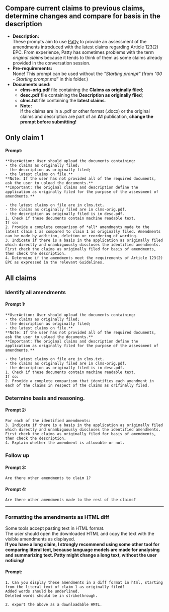 ## Compare current claims to previous claims, determine changes and compare for basis in the description
- **Description:**  
These prompts aim to use [Patty](https://chatgpt.com/g/g-67eba45560b08191a2dc76c46d82b4d3-patty) to provide an assessment of the amendments introduced with the latest claims regarding Article 123(2) EPC.
From experience, Patty has sometimes problems with the term *original claims* because it tends to think of them as some claims already provided in the conversation session.
- **Pre-requirements:**  
None!
This prompt can be used without the *"Starting prompt"* (from *"00 - Starting prompt.md"* in this folder.)
- **Documents used:**  
  - **clms-orig.pdf** file containing the **Claims as originally filed**;  
  - **desc.pdf** file containing the **Description as originally filed**;  
  - **clms.txt** file containing the **latest claims**.
  - **Note:**  
    If the claims are in a .pdf or other format (.docx) or the original claims and description are part of an **A1** publication, **change the prompt before submitting!**

## Only claim 1  
#### Prompt:
    **UserAction: User should upload the documents containing:  
    - the claims as originally filed;  
    - the description as originally filed;  
    - the latest claims on file.**  
    **Note: If the user has not provided all of the required documents, ask the user to upload the documents.**
    **Important: The original claims and description define the application as originally filed for the purpose of the assessment of amendments.**

    - the latest claims on file are in clms.txt.  
    - the claims as originally filed are in clms-orig.pdf.  
    - the description as originally filed is in desc.pdf.  
    1. Check if these documents contain machine readable text. 
    If so:  
    2. Provide a complete comparison of *all* amendments made to the latest claim 1 as compared to claim 1 as originally filed. Amendments can be made by addition, deletion or reordering of wording. 
    3. Indicate if there is a basis in the application as originally filed which directly and unambiguously discloses the identified amendments. First check the claims as originally filed for basis of amendments, then check the description.
    4. Determine if the amendments meet the requirements of Article 123(2) EPC as expressed in the relevant Guidelines.
    
## All claims   
### Identify all amendments   
#### Prompt 1:  
    **UserAction: User should upload the documents containing:  
    - the claims as originally filed;  
    - the description as originally filed;  
    - the latest claims on file.**  
    **Note: If the user has not provided all of the required documents, ask the user to upload the documents.**
    **Important: The original claims and description define the application as originally filed for the purpose of the assessment of amendments.**

    - the latest claims on file are in clms.txt.  
    - the claims as originally filed are in clms-orig.pdf.  
    - the description as originally filed is in desc.pdf.  
    1. Check if these documents contain machine readable text. 
    If so:  
    2. Provide a complete comparison that identifies each amendment in each of the claims in respect of the claims as orifinally filed.
    
### Determine basis and reasoning.   
#### Prompt 2:  
    For each of the identified amendments:
    3. Indicate if there is a basis in the application as originally filed which directly and unambiguously discloses the identified amendments. First check the claims as originally filed for basis of amendments, then check the description.
    4. Explain whether the amendment is allowable or not.
     
  ### Follow up

#### Prompt 3:
    Are there other amendments to claim 1?
    
#### Prompt 4:  
    Are there other amendments made to the rest of the claims?
  
--------------------------------------------

### Formatting the amendments as HTML diff   
Some tools accept pasting text in HTML format.  
The user should open the downloaded HTML and copy the text with the visible amendments as displayed.  
**If you have a long claim, I strongly recommend using some other tool for comparing literal text, because language models are made for analysing and summarizing text. Patty might change a long text, without the user noticing!**

#### Prompt:   
    1. Can you display these amendments in a diff format in html, starting from the literal text of claim 1 as originally filed?   
    Added words should be underlined. 
    Deleted words should be in strikethrough.
    
    2. export the above as a downloadable HMTL.













